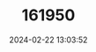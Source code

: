 ---
title: "161950"
category: "Aquilegia bertolonii"
draft: false
date: 2024-02-22 13:03:52
languages:
  Italian: ["Aquilegia di Bertoloni"]
  French: ["Ancolie de Bertoloni"]
---